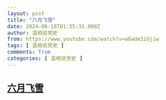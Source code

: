 ```yaml
---
layout: post
title: "六月飞雪"
date: 2024-06-18T01:55:31.000Z
author: 温相说党史
from: https://www.youtube.com/watch?v=aEwUm1iUjiw
tags: [ 温相说党史 ]
comments: True
categories: [ 温相说党史 ]
---
```

<!--1718675731000-->
[六月飞雪](https://www.youtube.com/watch?v=aEwUm1iUjiw)
------

<div>

</div>
